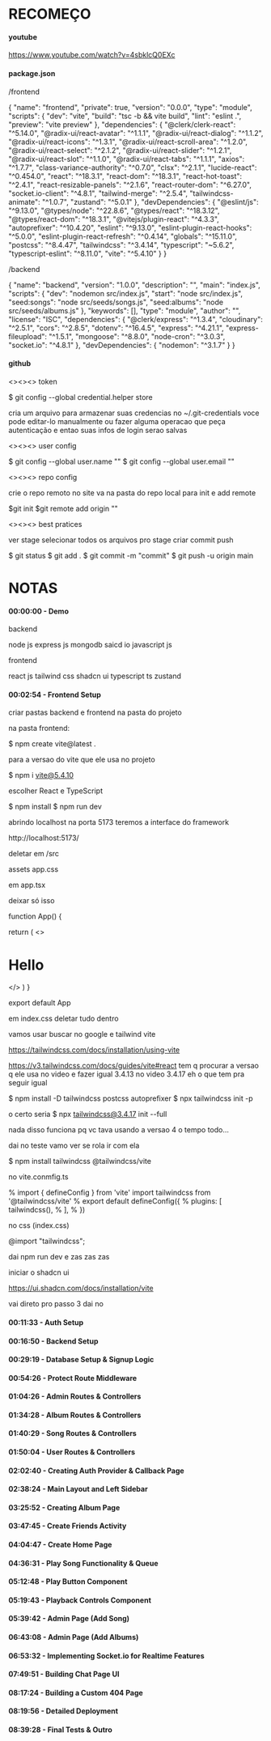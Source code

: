 #			RECOMEÇO

####	youtube

https://www.youtube.com/watch?v=4sbklcQ0EXc

####    package.json
/frontend

{
  "name": "frontend",
  "private": true,
  "version": "0.0.0",
  "type": "module",
  "scripts": {
    "dev": "vite",
    "build": "tsc -b && vite build",
    "lint": "eslint .",
    "preview": "vite preview"
  },
  "dependencies": {
    "@clerk/clerk-react": "^5.14.0",
    "@radix-ui/react-avatar": "^1.1.1",
    "@radix-ui/react-dialog": "^1.1.2",
    "@radix-ui/react-icons": "^1.3.1",
    "@radix-ui/react-scroll-area": "^1.2.0",
    "@radix-ui/react-select": "^2.1.2",
    "@radix-ui/react-slider": "^1.2.1",
    "@radix-ui/react-slot": "^1.1.0",
    "@radix-ui/react-tabs": "^1.1.1",
    "axios": "^1.7.7",
    "class-variance-authority": "^0.7.0",
    "clsx": "^2.1.1",
    "lucide-react": "^0.454.0",
    "react": "^18.3.1",
    "react-dom": "^18.3.1",
    "react-hot-toast": "^2.4.1",
    "react-resizable-panels": "^2.1.6",
    "react-router-dom": "^6.27.0",
    "socket.io-client": "^4.8.1",
    "tailwind-merge": "^2.5.4",
    "tailwindcss-animate": "^1.0.7",
    "zustand": "^5.0.1"
  },
  "devDependencies": {
    "@eslint/js": "^9.13.0",
    "@types/node": "^22.8.6",
    "@types/react": "^18.3.12",
    "@types/react-dom": "^18.3.1",
    "@vitejs/plugin-react": "^4.3.3",
    "autoprefixer": "^10.4.20",
    "eslint": "^9.13.0",
    "eslint-plugin-react-hooks": "^5.0.0",
    "eslint-plugin-react-refresh": "^0.4.14",
    "globals": "^15.11.0",
    "postcss": "^8.4.47",
    "tailwindcss": "^3.4.14",
    "typescript": "~5.6.2",
    "typescript-eslint": "^8.11.0",
    "vite": "^5.4.10"
  }
}


/backend

{
	"name": "backend",
	"version": "1.0.0",
	"description": "",
	"main": "index.js",
	"scripts": {
		"dev": "nodemon src/index.js",
		"start": "node src/index.js",
		"seed:songs": "node src/seeds/songs.js",
		"seed:albums": "node src/seeds/albums.js"
	},
	"keywords": [],
	"type": "module",
	"author": "",
	"license": "ISC",
	"dependencies": {
		"@clerk/express": "^1.3.4",
		"cloudinary": "^2.5.1",
		"cors": "^2.8.5",
		"dotenv": "^16.4.5",
		"express": "^4.21.1",
		"express-fileupload": "^1.5.1",
		"mongoose": "^8.8.0",
		"node-cron": "^3.0.3",
		"socket.io": "^4.8.1"
	},
	"devDependencies": {
		"nodemon": "^3.1.7"
	}
}


####	github

<><><> token


$ git config --global credential.helper store

cria um arquivo para armazenar suas credencias no ~/.git-credentials
voce pode editar-lo manualmente ou fazer alguma operacao que peça autenticação
e entao suas infos de login serao salvas

<><><> user config

$ git config --global user.name ""
$ git config --global user.email ""

<><><> repo config

crie o repo remoto no site
va na pasta do repo local para init e add remote

$git init
$git remote add origin ""

<><><> best pratices

ver stage
selecionar todos os arquivos pro stage
criar commit
push

$ git status
$ git add .
$ git commit -m "commit"
$ git push -u origin main


#					NOTAS


#### 00:00:00 - Demo

backend

node js
express js
mongodb
saicd io
javascript js

frontend

react js
tailwind css
shadcn ui
typescript ts
zustand



#### 00:02:54 - Frontend Setup

criar pastas backend e frontend na pasta do projeto

na pasta frontend:

$ npm create vite@latest .

para a versao do vite que ele usa no projeto

$ npm i vite@5.4.10



escolher React e TypeScript

$ npm install
$ npm run dev

abrindo localhost na porta 5173 teremos a interface do framework

http://localhost:5173/


deletar em /src

assets
app.css

em app.tsx 

deixar só isso

function App() {

  return (
    <>
      <h1>Hello</h1>
    </>
  )
}

export default App

em index.css deletar tudo dentro

vamos usar buscar no google e tailwind vite

https://tailwindcss.com/docs/installation/using-vite

https://v3.tailwindcss.com/docs/guides/vite#react
tem q	procurar a versao q ele usa no video e fazer igual
3.4.13 no video
3.4.17 eh o que tem pra seguir igual

$ npm install -D tailwindcss postcss autoprefixer
$ npx tailwindcss init -p

o certo seria
$ npx tailwindcss@3.4.17 init --full


nada disso funciona pq vc tava usando a versao 4 o tempo todo...


dai no teste vamo ver se rola ir com ela

$ npm install tailwindcss @tailwindcss/vite

no vite.conmfig.ts

% import { defineConfig } from 'vite'
import tailwindcss from '@tailwindcss/vite'
% export default defineConfig({
  % plugins: [
    tailwindcss(),
  % ],
% })

no css (index.css)

@import "tailwindcss";


dai npm run dev e zas zas zas


iniciar o shadcn ui

https://ui.shadcn.com/docs/installation/vite

vai direto pro passo 3
dai no 



#### 00:11:33 - Auth Setup















#### 00:16:50 - Backend Setup















#### 00:29:19 - Database Setup & Signup Logic















#### 00:54:26 - Protect Route Middleware















#### 01:04:26 - Admin Routes & Controllers















#### 01:34:28 - Album Routes & Controllers















#### 01:40:29 - Song Routes & Controllers















#### 01:50:04 - User Routes & Controllers















#### 02:02:40 - Creating Auth Provider & Callback Page















#### 02:38:24 - Main Layout and Left Sidebar















#### 03:25:52 - Creating Album Page















#### 03:47:45 - Create Friends Activity















#### 04:04:47 - Create Home Page















#### 04:36:31 - Play Song Functionality & Queue















#### 05:12:48 - Play Button Component















#### 05:19:43 - Playback Controls Component















#### 05:39:42 - Admin Page (Add Song)















#### 06:43:08 - Admin Page (Add Albums)















#### 06:53:32 - Implementing Socket.io for Realtime Features















#### 07:49:51 - Building Chat Page UI















#### 08:17:24 - Building a Custom 404 Page















#### 08:19:56 - Detailed Deployment















#### 08:39:28 - Final Tests & Outro
